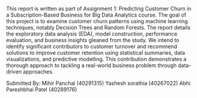 This report is written as part of Assignment 1: Predicting Customer Churn in a Subscription-Based Business for Big Data Analytics course. The goal of this project is to examine customer
churn patterns using machine learning techniques, notably Decision Trees and Random Forests. The report details the exploratory data analysis (EDA), model construction, performance
evaluation, and business insights gleaned from the study. We intend to identify significant contributors to customer turnover and recommend solutions to improve customer retention using
statistical summaries, data visualizations, and predictive modelling. This contribution demonstrates a thorough approach to tackling a real-world business problem through data-driven approaches.

Submitted By:
Mihir Panchal (40291315)
Yashesh sorathia (40267022)
Abhi Pareshbhai Patel (40289176)

